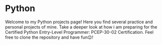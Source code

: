 # Python
Welcome to my Python projects page! Here you find several practice and personal projects of mine. Take a deeper look at how i am preparing for the Certified Python Entry-Level Programmer: PCEP-30-02 Certification. Feel free to clone the repository and have fun😉!
